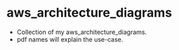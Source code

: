 # aws_architecture_diagrams 

* Collection of my aws_architecture_diagrams. 
* pdf names will explain the use-case. 

